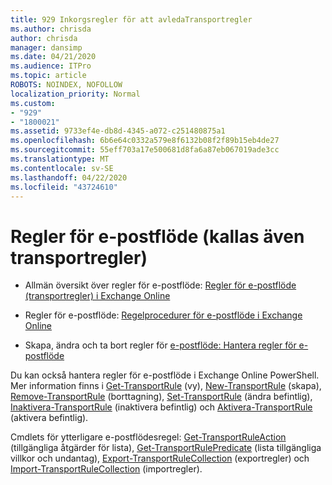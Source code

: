 ```yaml
---
title: 929 Inkorgsregler för att avledaTransportregler
ms.author: chrisda
author: chrisda
manager: dansimp
ms.date: 04/21/2020
ms.audience: ITPro
ms.topic: article
ROBOTS: NOINDEX, NOFOLLOW
localization_priority: Normal
ms.custom:
- "929"
- "1800021"
ms.assetid: 9733ef4e-db8d-4345-a072-c251480875a1
ms.openlocfilehash: 6b6e64c0332a579e8f6132b08f2f89b15eb4de27
ms.sourcegitcommit: 55eff703a17e500681d8fa6a87eb067019ade3cc
ms.translationtype: MT
ms.contentlocale: sv-SE
ms.lasthandoff: 04/22/2020
ms.locfileid: "43724610"
---
```

# <a name="mail-flow-rules-also-known-as-transport-rules"></a>Regler för e-postflöde (kallas även transportregler)

- Allmän översikt över regler för e-postflöde: [Regler för e-postflöde (transportregler) i Exchange Online](https://technet.microsoft.com/library/jj919238.aspx)

- Regler för e-postflöde: [Regelprocedurer för e-postflöde i Exchange Online](https://technet.microsoft.com/library/dn600436.aspx)

- Skapa, ändra och ta bort regler för [e-postflöde: Hantera regler för e-postflöde](https://technet.microsoft.com/library/jj657505.aspx)

Du kan också hantera regler för e-postflöde i Exchange Online PowerShell. Mer information finns i [Get-TransportRule](https://docs.microsoft.com/powershell/module/exchange/policy-and-compliance/get-transportrule) (vy), [New-TransportRule](https://docs.microsoft.com/powershell/module/exchange/policy-and-compliance/new-transportrule) (skapa), [Remove-TransportRule](https://docs.microsoft.com/powershell/module/exchange/policy-and-compliance/remove-transportrule) (borttagning), [Set-TransportRule](https://docs.microsoft.com/powershell/module/exchange/policy-and-compliance/set-transportrule) (ändra befintlig), [Inaktivera-TransportRule](https://docs.microsoft.com/powershell/module/exchange/policy-and-compliance/disable-transportrule) (inaktivera befintlig) och [Aktivera-TransportRule](https://docs.microsoft.com/powershell/module/exchange/policy-and-compliance/enable-transportrule) (aktivera befintlig).

Cmdlets för ytterligare e-postflödesregel: [Get-TransportRuleAction](https://docs.microsoft.com/powershell/module/exchange/policy-and-compliance/get-transportruleaction) (tillgängliga åtgärder för lista), [Get-TransportRulePredicate](https://docs.microsoft.com/powershell/module/exchange/policy-and-compliance/get-transportrulepredicate) (lista tillgängliga villkor och undantag), [Export-TransportRuleCollection](https://docs.microsoft.com/powershell/module/exchange/policy-and-compliance/export-transportrulecollection) (exportregler) och [Import-TransportRuleCollection](https://docs.microsoft.com/powershell/module/exchange/policy-and-compliance/import-transportrulecollection) (importregler).
